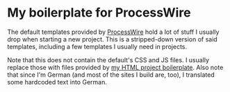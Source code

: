 # My boilerplate for ProcessWire

The default templates provided by [ProcessWire](http://processwire.com) hold a lot of stuff I usually drop when starting a new project. This is a stripped-down version of said templates, including a few templates I usually need in projects.

Note that this does not contain the default's CSS and JS files. I usually replace those with files provided by [my HTML project boilerplate](https://github.com/yellowled/yl-bp). Also note that since I'm German (and most of the sites I build are, too), I translated some hardcoded text into German.

